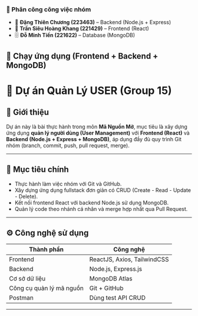 ### 💼 Phân công công việc nhóm

- 🧩 **Đặng Thiên Chương (223463)** – Backend (Node.js + Express)  
- 🎨 **Trần Siêu Hoàng Khang (221429)** – Frontend (React)  
- 🗄️ **Đỗ Minh Tiến (221622)** – Database (MongoDB)

## 🚀 Chạy ứng dụng (Frontend + Backend + MongoDB)

# 🛒 Dự án Quản Lý USER (Group 15)

## 📖 Giới thiệu
Dự án này là bài thực hành  trong môn **Mã Nguồn Mở**, mục tiêu là xây dựng ứng dụng **quản lý người dùng (User Management)** với **Frontend (React)** và **Backend (Node.js + Express + MongoDB)**, áp dụng đầy đủ quy trình Git nhóm (branch, commit, push, pull request, merge).

---

## 🚀 Mục tiêu chính
- Thực hành làm việc nhóm với Git và GitHub.
- Xây dựng ứng dụng fullstack đơn giản có CRUD (Create - Read - Update - Delete).
- Kết nối frontend React với backend Node.js sử dụng MongoDB.
- Quản lý code theo nhánh cá nhân và merge hợp nhất qua Pull Request.

---

## ⚙️ Công nghệ sử dụng
| Thành phần | Công nghệ |
|-------------|------------|
| Frontend | ReactJS, Axios, TailwindCSS |
| Backend | Node.js, Express.js |
| Cơ sở dữ liệu | MongoDB Atlas |
| Công cụ quản lý mã nguồn | Git + GitHub |
| Postman | Dùng test API CRUD |

---

